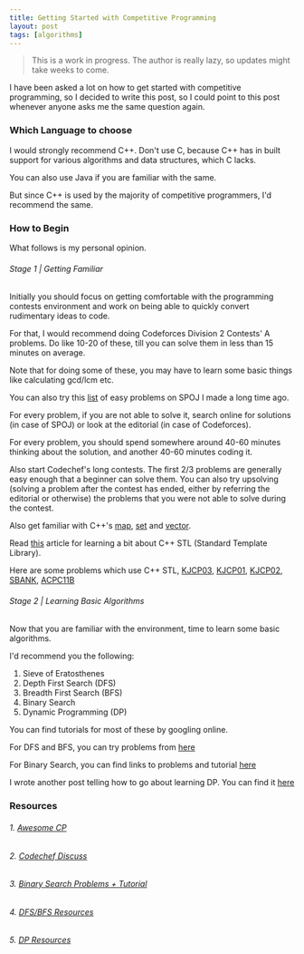 ```yaml
---
title: Getting Started with Competitive Programming
layout: post
tags: [algorithms]
---
```


> This is a work in progress. The author is really lazy, so updates might take weeks to come.

I have been asked a lot on how to get started with competitive programming, so I decided to write
this post, so I could point to this post whenever anyone asks me the same question again.

### Which Language to choose

I would strongly recommend C++. Don't use C, because C++ has in built support for various
algorithms and data structures, which C lacks.

You can also use Java if you are familiar with the same.

But since C++ is used by the majority of competitive programmers, I'd recommend the same.

### How to Begin

What follows is my personal opinion.

###### Stage 1 | Getting Familiar

Initially you should focus on getting comfortable with the programming contests environment
and work on being able to quickly convert rudimentary ideas to code.

For that, I would recommend doing Codeforces Division 2 Contests' A problems. Do like 10-20 of these,
till you can solve them in less than 15 minutes on average.

Note that for doing some of these, you may have to learn some basic things like calculating
gcd/lcm etc.

You can also try this [list](https://raw.githubusercontent.com/bk2dcradle/algorithms-practice/master/Problems-Level-1.txt) of easy problems on SPOJ I made a long time ago.

For every problem, if you are not able to solve it, search online for solutions (in case of SPOJ)
or look at the editorial (in case of Codeforces).

For every problem, you should spend somewhere around 40-60 minutes thinking about the solution,
and another 40-60 minutes coding it.

Also start Codechef's long contests. The first 2/3 problems are generally easy enough that a beginner
can solve them. You can also try upsolving (solving a problem after the contest has ended,
either by referring the editorial or otherwise) the problems that you were not able to solve during
the contest.

Also get familiar with C++'s [map](http://www.cplusplus.com/reference/map/map/map/), [set](http://www.cplusplus.com/reference/set/set/set/) and [vector](http://www.cplusplus.com/reference/vector/vector/vector/).

Read [this](https://www.topcoder.com/community/data-science/data-science-tutorials/power-up-c-with-the-standard-template-library-part-1/) article for learning a bit about C++ STL
(Standard Template Library).

Here are some problems which use C++ STL,
[KJCP03](https://www.codechef.com/problems/KJCP3),
[KJCP01](https://www.codechef.com/problems/KJCP01),
[KJCP02](https://www.codechef.com/problems/KJCP02),
[SBANK](http://www.spoj.com/problems/SBANK),
[ACPC11B](http://www.spoj.com/problems/ACPC11B/)


###### Stage 2 | Learning Basic Algorithms

Now that you are familiar with the environment, time to learn some basic algorithms.

I'd recommend you the following:

1. Sieve of Eratosthenes
2. Depth First Search (DFS)
3. Breadth First Search (BFS)
4. Binary Search
5. Dynamic Programming (DP)

You can find tutorials for most of these by googling online.

For DFS and BFS, you can try problems from [here](http://ankitsultana.com/blog/2016/01/12/Easy-Graph-Problems/)

For Binary Search, you can find links to problems and tutorial [here](https://github.com/bk2dcradle/cpsig/tree/master/binary_search)

I wrote another post telling how to go about learning DP. You can find it [here](http://ankitsultana.com/blog/2016/02/21/dp-resources/)

### Resources

###### 1. [Awesome CP](https://github.com/lnishan/awesome-competitive-programming)

###### 2. [Codechef Discuss](http://discuss.codechef.com/questions/48877/data-structures-and-algorithms)

###### 3. [Binary Search Problems + Tutorial](https://github.com/bk2dcradle/cpsig/tree/master/binary_search)

###### 4. [DFS/BFS Resources](http://ankitsultana.com/blog/2016/01/12/Easy-Graph-Problems/)

###### 5. [DP Resources](http://ankitsultana.com/blog/2016/02/21/dp-resources/)
